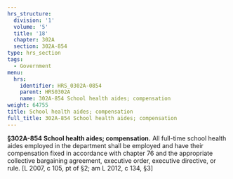 ```yaml
---
hrs_structure:
  division: '1'
  volume: '5'
  title: '18'
  chapter: 302A
  section: 302A-854
type: hrs_section
tags:
  - Government
menu:
  hrs:
    identifier: HRS_0302A-0854
    parent: HRS0302A
    name: 302A-854 School health aides; compensation
weight: 64755
title: School health aides; compensation
full_title: 302A-854 School health aides; compensation
---
```

**§302A-854 School health aides; compensation.** All full-time school health aides employed in the department shall be employed and have their compensation fixed in accordance with chapter 76 and the appropriate collective bargaining agreement, executive order, executive directive, or rule. [L 2007, c 105, pt of §2; am L 2012, c 134, §3]